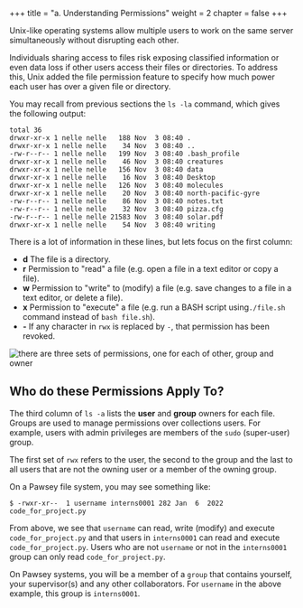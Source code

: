 +++
title = "a. Understanding Permissions"
weight = 2
chapter = false
+++

Unix-like operating systems allow multiple users to work on the same server simultaneously without disrupting each other.

Individuals sharing access to files risk exposing classified information or even data loss if other users access their files or directories. To address this, Unix added the file permission feature to specify how much power each user has over a given file or directory.

You may recall from previous sections the `ls -la` command, which gives the following output:
~~~
total 36
drwxr-xr-x 1 nelle nelle   188 Nov  3 08:40 .
drwxr-xr-x 1 nelle nelle    34 Nov  3 08:40 ..
-rw-r--r-- 1 nelle nelle   199 Nov  3 08:40 .bash_profile
drwxr-xr-x 1 nelle nelle    46 Nov  3 08:40 creatures
drwxr-xr-x 1 nelle nelle   156 Nov  3 08:40 data
drwxr-xr-x 1 nelle nelle    16 Nov  3 08:40 Desktop
drwxr-xr-x 1 nelle nelle   126 Nov  3 08:40 molecules
drwxr-xr-x 1 nelle nelle    20 Nov  3 08:40 north-pacific-gyre
-rw-r--r-- 1 nelle nelle    86 Nov  3 08:40 notes.txt
-rw-r--r-- 1 nelle nelle    32 Nov  3 08:40 pizza.cfg
-rw-r--r-- 1 nelle nelle 21583 Nov  3 08:40 solar.pdf
drwxr-xr-x 1 nelle nelle    54 Nov  3 08:40 writing
~~~

There is a lot of information in these lines, but lets focus on the first column:

- **d**	The file is a directory.
- **r**	Permission to "read" a file (e.g. open a file in a text editor or copy a file).
- **w**	Permission to "write" to (modify) a file (e.g. save changes to a file in a text editor, or delete a file).
- **x**	Permission to "execute" a file (e.g. run a BASH script using`./file.sh` command instead of `bash file.sh`).
- **-**	If any character in `rwx` is replaced by `-`, that permission has been revoked.

![there are three sets of permissions, one for each of other, group and owner](images/permissions.png)


## Who do these Permissions Apply To?

The third column of `ls -a` lists the **user** and **group** owners for each file. Groups are used to manage permissions over collections users. For example, users with admin privileges are members of the `sudo` (super-user) group. 

The first set of `rwx` refers to the user, the second to the group and the last to all users that are not the owning user or a member of the owning group. 
 
On a Pawsey file system, you may see something like:
~~~
$ -rwxr-xr--  1 username interns0001 282 Jan  6  2022 code_for_project.py
~~~

From above, we see that `username` can read, write (modify) and execute `code_for_project.py` and that users in `interns0001` can read and execute `code_for_project.py`. Users who are not `username` or not in the `interns0001` group can only read  `code_for_project.py`. 

On Pawsey systems, you will be a member of a `group` that contains yourself, your supervisor(s) and any other collaborators. For `username` in the above example, this group is `interns0001`.